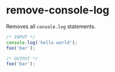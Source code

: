 # remove-console-log

Removes all `console.log` statements.

```js
/* INPUT */
console.log('hello world');
foo('bar');

/* OUTPUT */
foo('bar');
```
